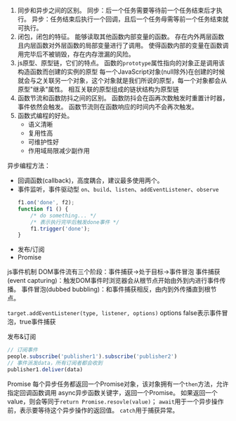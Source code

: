 1. 同步和异步之间的区别。
    同步：后一个任务需要等待前一个任务结束后才执行。
    异步：任务结束后执行一个回调，且后一个任务毋需等前一个任务结束就可执行。
2. 闭包，闭包的特征。
    能够读取其他函数内部变量的函数。
    存在内外两层函数且内层函数对外层函数的局部变量进行了调用。
    使得函数内部的变量在函数调用完毕后不被销毁，存在内存泄漏的风险。
3. js原型、原型链，它们的特点。
    函数的`prototype`属性指向的对象正是调用该构造函数而创建的实例的原型
    每一个JavaScript对象(null除外)在创建的时候就会与之关联另一个对象，这个对象就是我们所说的原型，每一个对象都会从原型"继承"属性。
    相互关联的原型组成的链状结构为原型链
4. 函数节流和函数防抖之间的区别。
    函数防抖会在函再次数触发时重置计时器，事件依然会触发。
    函数节流则在函数响应的时间内不会再次触发。
5. 函数式编程的好处。
    - 语义清晰
    - 复用性高
    - 可维护性好
    - 作用域局限减少副作用

异步编程方法：
- 回调函数(callback)，高度耦合，建议最多使用两个。
- 事件监听，事件驱动型
    `on`、`build`、`listen`、`addEventListener`、`observe`
    ```js
    f1.on('done', f2);
    function f1 () {
        /* do something... */
        /* 表示执行完毕后触发done事件 */
        f1.trigger('done');
    }
    ```
- 发布/订阅
- Promise


js事件机制
DOM事件流有三个阶段：事件捕获→处于目标→事件冒泡
事件捕获(event capturing)：触发DOM事件时浏览器会从根节点开始由外到内进行事件传播。
事件冒泡(dubbed bubbling)：和事件捕获相反，由内到外传播直到根节点。

`target.addEventListener(type, listener, options)`
options false表示事件冒泡，true事件捕获

发布&订阅
```js
// 订阅事件
people.subscribe('publisher1').subscribe('publisher2')
// 事件派发data，所有订阅者都会收到
publisher1.deliver(data)
```

Promise
每个异步任务都返回一个Promise对象，该对象拥有一个`then`方法，允许指定回调函数调用
async异步函数关键字，返回一个Promise。
如果返回一个value，则会等同于`return Promise.resovle(value)`；
`await`用于一个异步操作前，表示要等待这个异步操作的返回值。
`catch`用于捕获异常。

